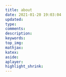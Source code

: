 ```yaml
---
title: about
date: 2021-01-20 19:03:04
updated:
type:
comments:
description:
keywords:
top_img:
mathjax:
katex:
aside:
aplayer:
highlight_shrink:
---
```

